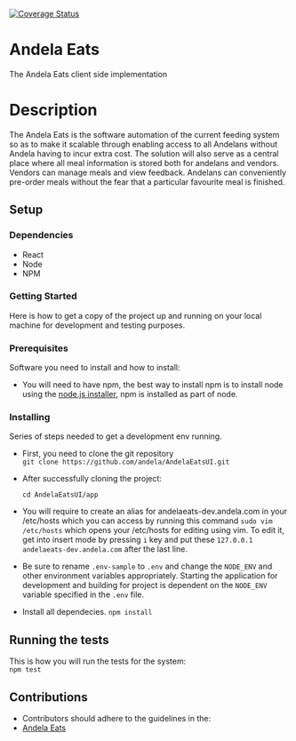 [![Coverage Status](https://coveralls.io/repos/github/andela/AndelaEatsUI/badge.svg?branch=develop)](https://coveralls.io/github/andela/AndelaEatsUI?branch=develop)
# Andela Eats
The Andela Eats client side implementation

# Description
The Andela Eats is the software automation of the current feeding system so as to make it scalable through enabling access to all Andelans without Andela having to incur extra cost. The solution will also serve as a central place where all meal information is stored both for andelans and vendors. Vendors can manage meals and view feedback. Andelans can conveniently pre-order meals without the fear that a particular favourite meal is finished. 


## Setup
### Dependencies
+ React
+ Node
+ NPM

### Getting Started
Here is how to get a copy of the project up and running on your local machine for development and testing purposes.

### Prerequisites
Software you need to install and how to install:

* You will need to have npm, the best way to install npm is to install node using the [node.js installer](https://nodejs.org/en/download/), npm is installed as part of node.

### Installing
Series of steps needed to get a development env running.

* First, you need to clone the git repository  
  `git clone https://github.com/andela/AndelaEatsUI.git`

* After successfully cloning the project:

  `cd AndelaEatsUI/app`

* You will require to create an alias for andelaeats-dev.andela.com in your /etc/hosts which you can access by running this command
  ```sudo vim /etc/hosts``` which opens your /etc/hosts for editing using vim.
  To edit it, get into insert mode by pressing ```i``` key and put these
   ```127.0.0.1       andelaeats-dev.andela.com``` after the last line.

* Be sure to rename `.env-sample` to `.env` and change the `NODE_ENV` and other environment variables appropriately. Starting the application for development and building for project is dependent on the `NODE_ENV` variable specified in the `.env` file.

* Install all dependecies.
  `npm install`


## Running the tests
This is how you will run the tests for the system:  
  `npm test`

## Contributions

* Contributors should adhere to the guidelines in the:
* [Andela Eats](https://github.com/andela/AndelaEatsUI/wiki/AndelaEats-Conventions)
